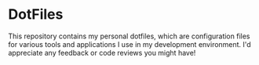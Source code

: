 # DotFiles
This repository contains my personal dotfiles, which are configuration files for various tools and applications I use in my development environment. I'd appreciate any feedback or code reviews you might have!
